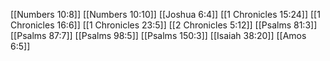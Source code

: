 [[Numbers 10:8]]
[[Numbers 10:10]]
[[Joshua 6:4]]
[[1 Chronicles 15:24]]
[[1 Chronicles 16:6]]
[[1 Chronicles 23:5]]
[[2 Chronicles 5:12]]
[[Psalms 81:3]]
[[Psalms 87:7]]
[[Psalms 98:5]]
[[Psalms 150:3]]
[[Isaiah 38:20]]
[[Amos 6:5]]
